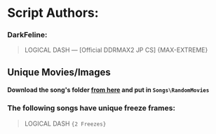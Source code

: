 # Script Authors:

### DarkFeline:
> LOGICAL DASH — [Official DDRMAX2 JP CS] {MAX-EXTREME}

## Unique Movies/Images
#### Download the song's folder [from here](https://mega.nz/folder/IGpwWCQQ#hnz1OIq40QdRpT6BIhot_g) and put in `Songs\RandomMovies`
### The following songs have unique freeze frames:
> LOGICAL DASH `{2 Freezes}`
